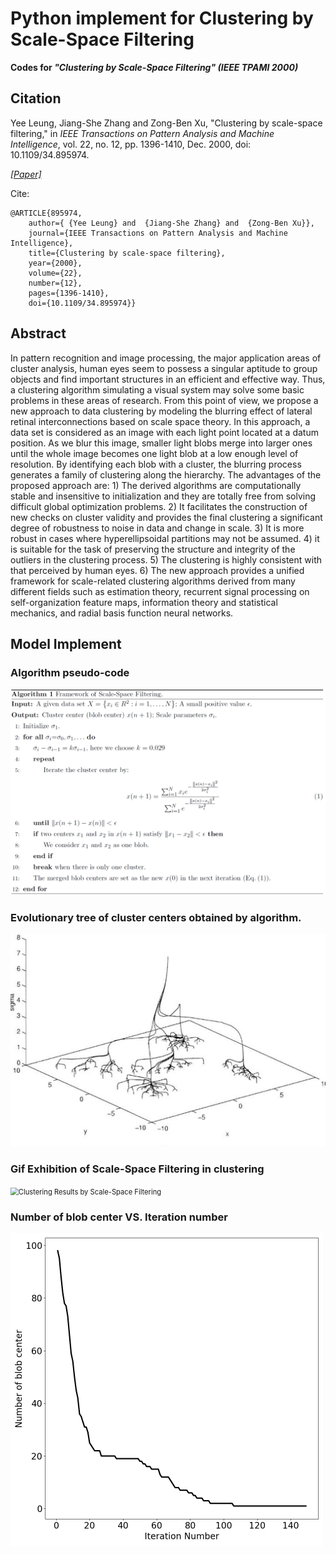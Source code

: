 # Python implement for Clustering by Scale-Space Filtering
**Codes for *"Clustering by Scale-Space Filtering" (IEEE TPAMI 2000)***

## Citation

Yee Leung, Jiang-She Zhang and Zong-Ben Xu, "Clustering by scale-space filtering," in *IEEE Transactions on Pattern Analysis and Machine Intelligence*, vol. 22, no. 12, pp. 1396-1410, Dec. 2000, doi: 10.1109/34.895974.

[*[Paper]*](https://ieeexplore.ieee.org/document/895974)

Cite:

```
@ARTICLE{895974,
    author={ {Yee Leung} and  {Jiang-She Zhang} and  {Zong-Ben Xu}},
    journal={IEEE Transactions on Pattern Analysis and Machine Intelligence}, 
    title={Clustering by scale-space filtering}, 
    year={2000},
    volume={22},
    number={12},
    pages={1396-1410},
    doi={10.1109/34.895974}}
```

## Abstract

In pattern recognition and image processing, the major application areas of cluster analysis, human eyes seem to possess a singular aptitude to group objects and find important structures in an efficient and effective way. Thus, a clustering algorithm simulating a visual system may solve some basic problems in these areas of research. From this point of view, we propose a new approach to data clustering by modeling the blurring effect of lateral retinal interconnections based on scale space theory. In this approach, a data set is considered as an image with each light point located at a datum position. As we blur this image, smaller light blobs merge into larger ones until the whole image becomes one light blob at a low enough level of resolution. By identifying each blob with a cluster, the blurring process generates a family of clustering along the hierarchy. The advantages of the proposed approach are: 1) The derived algorithms are computationally stable and insensitive to initialization and they are totally free from solving difficult global optimization problems. 2) It facilitates the construction of new checks on cluster validity and provides the final clustering a significant degree of robustness to noise in data and change in scale. 3) It is more robust in cases where hyperellipsoidal partitions may not be assumed. 4) it is suitable for the task of preserving the structure and integrity of the outliers in the clustering process. 5) The clustering is highly consistent with that perceived by human eyes. 6) The new approach provides a unified framework for scale-related clustering algorithms derived from many different fields such as estimation theory, recurrent signal processing on self-organization feature maps, information theory and statistical mechanics, and radial basis function neural networks.

## Model Implement 

### Algorithm pseudo-code

<img src="https://github.com/Zhaozixiang1228/Python-implement-for-Clustering-by-Scale-Space-Filtering/blob/main/sources/SSF1.png" style="zoom:80%;" />

###  Evolutionary tree of cluster centers obtained by algorithm.

<img src="sources\SSF2.jpg" style="zoom:90%;" />

### Gif Exhibition of Scale-Space Filtering in clustering

<img src="sources\Clustering Results by Scale-Space Filtering.gif" alt="Clustering Results by Scale-Space Filtering" style="zoom:80%;" />

### Number of blob center VS. Iteration number

<img src="sources\Number of blob center.png" alt="Number of blob center" style="zoom:50%;" />